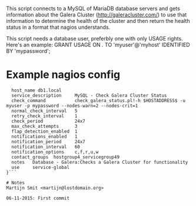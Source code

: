 This script connects to a MySQL of MariaDB database servers and gets information about the Galera Cluster (http://galeracluster.com/) to use that information to determine the health of the cluster and then return the health status in a format that nagios understands.

This script needs a database user, preferbly one with only USAGE rights. Here's an example:
    GRANT USAGE ON *.* TO 'myuser'@'myhost' IDENTIFIED BY 'mypassword';

# Example nagios config


```define service {
  host_name db1.local
  service_description     MySQL - Check Galera Cluster Status
  check_command           check_galera_status.pl!-h $HOSTADDRESS$ -u myuser -p mypassword --nodes-warn=2 --nodes-crit=1
  normal_check_interval   5
  retry_check_interval    1
  check_period            24x7
  max_check_attempts      3
  flap_detection_enabled  1
  notifications_enabled   1
  notification_period     24x7
  notification_interval   60
  notification_options    c,f,r,u,w
  contact_groups  hostgroup4_servicegroup49
  notes   Database - Galera:Checks a Galera Cluster for functionality
  use     service-global
}```

# Notes
Martijn Smit <martijn@lostdomain.org>

06-11-2015: First commit

